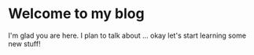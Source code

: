# Welcome to my blog

I'm glad you are here. I plan to talk about ...
okay let's start learning some new stuff!
